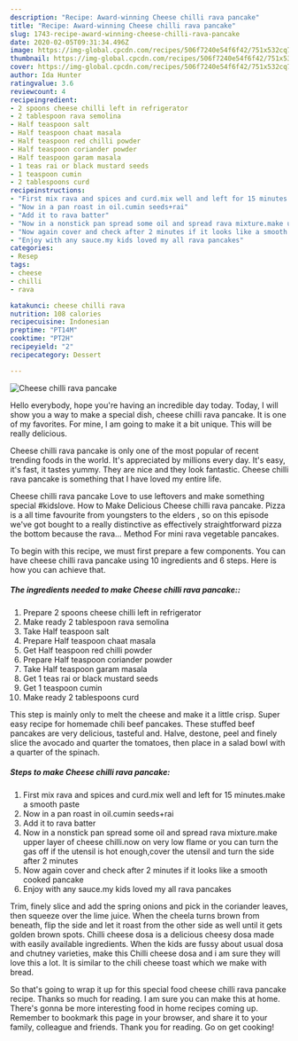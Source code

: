 ```yaml
---
description: "Recipe: Award-winning Cheese chilli rava pancake"
title: "Recipe: Award-winning Cheese chilli rava pancake"
slug: 1743-recipe-award-winning-cheese-chilli-rava-pancake
date: 2020-02-05T09:31:34.496Z
image: https://img-global.cpcdn.com/recipes/506f7240e54f6f42/751x532cq70/cheese-chilli-rava-pancake-recipe-main-photo.jpg
thumbnail: https://img-global.cpcdn.com/recipes/506f7240e54f6f42/751x532cq70/cheese-chilli-rava-pancake-recipe-main-photo.jpg
cover: https://img-global.cpcdn.com/recipes/506f7240e54f6f42/751x532cq70/cheese-chilli-rava-pancake-recipe-main-photo.jpg
author: Ida Hunter
ratingvalue: 3.6
reviewcount: 4
recipeingredient:
- 2 spoons cheese chilli left in refrigerator
- 2 tablespoon rava semolina
- Half teaspoon salt
- Half teaspoon chaat masala
- Half teaspoon red chilli powder
- Half teaspoon coriander powder
- Half teaspoon garam masala
- 1 teas rai or black mustard seeds
- 1 teaspoon cumin
- 2 tablespoons curd
recipeinstructions:
- "First mix rava and spices and curd.mix well and left for 15 minutes.make a smooth paste"
- "Now in a pan roast in oil.cumin seeds+rai"
- "Add it to rava batter"
- "Now in a nonstick pan spread some oil and spread rava mixture.make upper layer of cheese chilli.now on very low flame or you can turn the gas off if the utensil is hot enough,cover the utensil and turn the side after 2 minutes"
- "Now again cover and check after 2 minutes if it looks like a smooth cooked pancake"
- "Enjoy with any sauce.my kids loved my all rava pancakes"
categories:
- Resep
tags:
- cheese
- chilli
- rava

katakunci: cheese chilli rava
nutrition: 108 calories
recipecuisine: Indonesian
preptime: "PT14M"
cooktime: "PT2H"
recipeyield: "2"
recipecategory: Dessert

---
```



![Cheese chilli rava pancake](https://img-global.cpcdn.com/recipes/506f7240e54f6f42/751x532cq70/cheese-chilli-rava-pancake-recipe-main-photo.jpg)

Hello everybody, hope you're having an incredible day today. Today, I will show you a way to make a special dish, cheese chilli rava pancake. It is one of my favorites. For mine, I am going to make it a bit unique. This will be really delicious.

Cheese chilli rava pancake is only one of the most popular of recent trending foods in the world. It's appreciated by millions every day. It's easy, it's fast, it tastes yummy. They are nice and they look fantastic. Cheese chilli rava pancake is something that I have loved my entire life.

Cheese chilli rava pancake Love to use leftovers and make something special #kidslove. How to Make Delicious Cheese chilli rava pancake. Pizza is a all time favourite from youngsters to the elders , so on this episode we&#39;ve got bought to a really distinctive as effectively straightforward pizza the bottom because the rava… Method For mini rava vegetable pancakes.


To begin with this recipe, we must first prepare a few components. You can have cheese chilli rava pancake using 10 ingredients and 6 steps. Here is how you can achieve that.

##### The ingredients needed to make Cheese chilli rava pancake::

1. Prepare 2 spoons cheese chilli left in refrigerator
1. Make ready 2 tablespoon rava semolina
1. Take Half teaspoon salt
1. Prepare Half teaspoon chaat masala
1. Get Half teaspoon red chilli powder
1. Prepare Half teaspoon coriander powder
1. Take Half teaspoon garam masala
1. Get 1 teas rai or black mustard seeds
1. Get 1 teaspoon cumin
1. Make ready 2 tablespoons curd


This step is mainly only to melt the cheese and make it a little crisp. Super easy recipe for homemade chili beef pancakes. These stuffed beef pancakes are very delicious, tasteful and. Halve, destone, peel and finely slice the avocado and quarter the tomatoes, then place in a salad bowl with a quarter of the spinach. 

##### Steps to make Cheese chilli rava pancake:

1. First mix rava and spices and curd.mix well and left for 15 minutes.make a smooth paste
1. Now in a pan roast in oil.cumin seeds+rai
1. Add it to rava batter
1. Now in a nonstick pan spread some oil and spread rava mixture.make upper layer of cheese chilli.now on very low flame or you can turn the gas off if the utensil is hot enough,cover the utensil and turn the side after 2 minutes
1. Now again cover and check after 2 minutes if it looks like a smooth cooked pancake
1. Enjoy with any sauce.my kids loved my all rava pancakes


Trim, finely slice and add the spring onions and pick in the coriander leaves, then squeeze over the lime juice. When the cheela turns brown from beneath, flip the side and let it roast from the other side as well until it gets golden brown spots. Chilli cheese dosa is a delicious cheesy dosa made with easily available ingredients. When the kids are fussy about usual dosa and chutney varieties, make this Chilli cheese dosa and i am sure they will love this a lot. It is similar to the chili cheese toast which we make with bread. 

So that's going to wrap it up for this special food cheese chilli rava pancake recipe. Thanks so much for reading. I am sure you can make this at home. There's gonna be more interesting food in home recipes coming up. Remember to bookmark this page in your browser, and share it to your family, colleague and friends. Thank you for reading. Go on get cooking!

